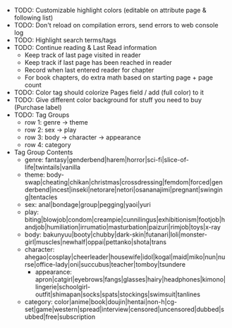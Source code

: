 * TODO: Customizable highlight colors (editable on attribute page & following list)
* TODO: Don't reload on compilation errors, send errors to web console log
* TODO: Highlight search terms/tags
* TODO: Continue reading & Last Read information
  * Keep track of last page visited in reader
  * Keep track if last page has been reached in reader
  * Record when last entered reader for chapter
  * For book chapters, do extra math based on starting page + page count
* TODO: Color tag should colorize Pages field / add (full color) to it
* TODO: Give different color background for stuff you need to buy (Purchase label)
* TODO: Tag Groups
  * row 1: genre -> theme
  * row 2: sex -> play
  * row 3: body -> character -> appearance
  * row 4: category
* Tag Group Contents
  * genre: fantasy|genderbend|harem|horror|sci-fi|slice-of-life|twintails|vanilla
  * theme: body-swap|cheating|chikan|christmas|crossdressing|femdom|forced|genderbend|incest|inseki|netorare|netori|osananajimi|pregnant|swinging|tentacles
  * sex: anal|bondage|group|pegging|yaoi|yuri
  * play: biting|blowjob|condom|creampie|cunnilingus|exhibitionism|footjob|handjob|humiliation|irrumatio|masturbation|paizuri|rimjob|toys|x-ray
  * body: bakunyuu|booty|chubby|dark-skin|futanari|loli|monster-girl|muscles|newhalf|oppai|pettanko|shota|trans
  * character: ahegao|cosplay|cheerleader|housewife|idol|kogal|maid|miko|nun|nurse|office-lady|oni|succubus|teacher|tomboy|tsundere
    * appearance: apron|catgirl|eyebrows|fangs|glasses|hairy|headphones|kimono|lingerie|schoolgirl-outfit|shimapan|socks|spats|stockings|swimsuit|tanlines
  * category: color|anime|book|doujin|hentai|non-h|cg-set|game|western|spread|interview|censored|uncensored|dubbed|subbed|free|subscription
